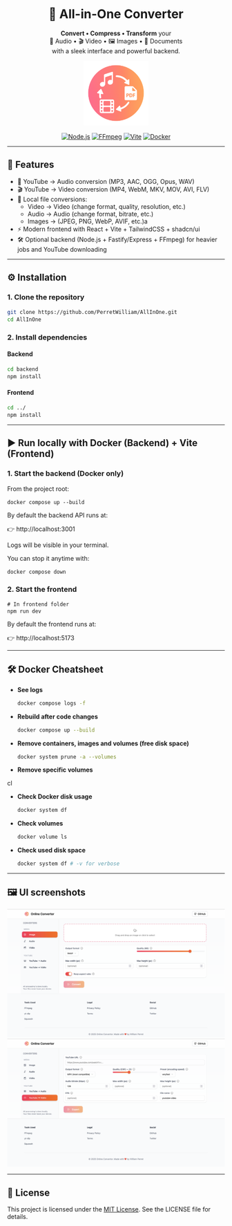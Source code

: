 <h1 align="center">🔄 All-in-One Converter</h1>

<p align="center">
  <b>Convert • Compress • Transform</b> your <br>
  🎵 Audio • 🎬 Video • 🖼️ Images • 📄 Documents <br>
  with a sleek interface and powerful backend.
</p>

<p align="center">
  <img src="./img/logo.png" alt="All-in-One Converter Logo" width="150" />
</p>

<p align="center">
  <a href="https://nodejs.org/"><img src="https://img.shields.io/badge/Node.js-18+-green?logo=node.js&logoColor=white" alt="Node.js" /></a>
  <a href="https://ffmpeg.org/"><img src="https://img.shields.io/badge/FFmpeg-ready-blue?logo=ffmpeg&logoColor=white" alt="FFmpeg" /></a>
  <a href="https://vitejs.dev/"><img src="https://img.shields.io/badge/Vite-frontend-yellow?logo=vite&logoColor=white" alt="Vite" /></a>
  <a href="https://www.docker.com/"><img src="https://img.shields.io/badge/Docker-supported-2496ED?logo=docker&logoColor=white" alt="Docker" /></a>
</p>

---

## 🚀 Features

- 🎵 YouTube → Audio conversion (MP3, AAC, OGG, Opus, WAV)
- 🎬 YouTube → Video conversion (MP4, WebM, MKV, MOV, AVI, FLV)
- 📂 Local file conversions:
  - Video → Video (change format, quality, resolution, etc.)
  - Audio → Audio (change format, bitrate, etc.)
  - Images → (JPEG, PNG, WebP, AVIF, etc.)a
- ⚡ Modern frontend with React + Vite + TailwindCSS + shadcn/ui
- 🛠️ Optional backend (Node.js + Fastify/Express + FFmpeg) for heavier jobs and YouTube downloading

---

## ⚙️ Installation

### 1. Clone the repository

```bash
git clone https://github.com/PerretWilliam/AllInOne.git
cd AllInOne
```

### 2. Install dependencies

#### Backend

```bash
cd backend
npm install
```

#### Frontend

```bash
cd ../
npm install
```

---

## **▶️ Run locally with Docker (Backend) + Vite (Frontend)**

### **1. Start the backend (Docker only)**

From the project root:

```
docker compose up --build
```

By default the backend API runs at:

👉 http://localhost:3001

Logs will be visible in your terminal.

You can stop it anytime with:

```
docker compose down
```

### **2. Start the frontend**

```
# In frontend folder
npm run dev
```

By default the frontend runs at:

👉 http://localhost:5173

---

## 🛠️ Docker Cheatsheet

- **See logs**

  ```bash
  docker compose logs -f
  ```

- **Rebuild after code changes**

  ```bash
  docker compose up --build
  ```

- **Remove containers, images and volumes (free disk space)**

  ```bash
  docker system prune -a --volumes
  ```

- **Remove specific volumes**

cl

- **Check Docker disk usage**

  ```bash
  docker system df
  ```

- **Check volumes**

  ```bash
  docker volume ls
  ```

- **Check used disk space**

  ```bash
  docker system df # -v for verbose
  ```

---

## 🖼️ UI screenshots

![image-conv](./img/image-conv.png)
![ytdlVideo-conv](./img/ytdlVideo-conv.png)

---

## 📜 License

This project is licensed under the [MIT License](LICENSE). See the LICENSE file for details.
